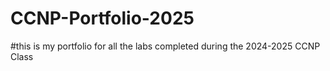 # CCNP-Portfolio-2025
#this is my portfolio for all the labs completed during the 2024-2025 CCNP Class
